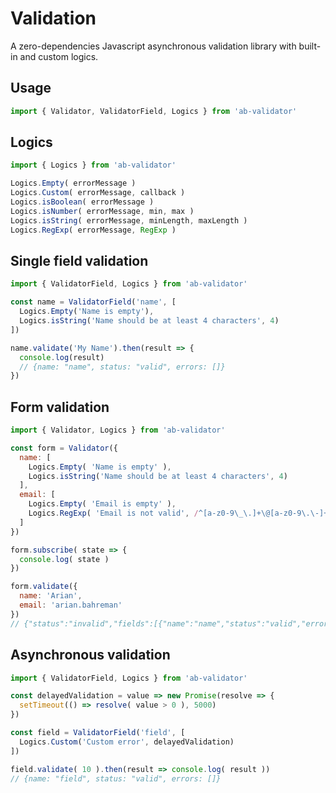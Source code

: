 # Validation
A zero-dependencies Javascript asynchronous validation library with built-in and custom logics.

## Usage
```javascript
import { Validator, ValidatorField, Logics } from 'ab-validator'
```

## Logics
```javascript
import { Logics } from 'ab-validator'

Logics.Empty( errorMessage )
Logics.Custom( errorMessage, callback )
Logics.isBoolean( errorMessage )
Logics.isNumber( errorMessage, min, max )
Logics.isString( errorMessage, minLength, maxLength )
Logics.RegExp( errorMessage, RegExp )
```

## Single field validation
```javascript
import { ValidatorField, Logics } from 'ab-validator'

const name = ValidatorField('name', [
  Logics.Empty('Name is empty'),
  Logics.isString('Name should be at least 4 characters', 4)
])

name.validate('My Name').then(result => {
  console.log(result)
  // {name: "name", status: "valid", errors: []}
})
```

## Form validation
```javascript
import { Validator, Logics } from 'ab-validator'

const form = Validator({
  name: [
    Logics.Empty( 'Name is empty' ),
    Logics.isString('Name should be at least 4 characters', 4)
  ],
  email: [
    Logics.Empty( 'Email is empty' ),
    Logics.RegExp( 'Email is not valid', /^[a-z0-9\_\.]+\@[a-z0-9\.\-]+$/i )
  ]
})

form.subscribe( state => {
  console.log( state )
})

form.validate({
  name: 'Arian',
  email: 'arian.bahreman'
})
// {"status":"invalid","fields":[{"name":"name","status":"valid","errors":[]},{"name":"email","status":"invalid","errors":[{"type":"regexp","error":"email is not valid","props":{"pattern":{}}}]}]}
```

## Asynchronous validation
```javascript
import { ValidatorField, Logics } from 'ab-validator'

const delayedValidation = value => new Promise(resolve => {
  setTimeout(() => resolve( value > 0 ), 5000)
})

const field = ValidatorField('field', [
  Logics.Custom('Custom error', delayedValidation)
])

field.validate( 10 ).then(result => console.log( result ))
// {name: "field", status: "valid", errors: []}

```